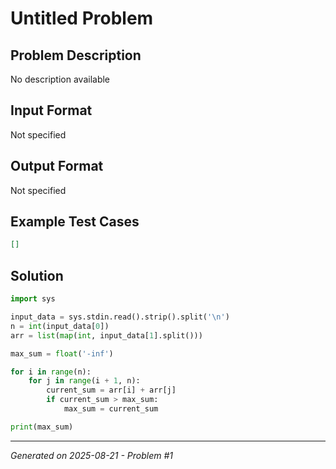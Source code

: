 # Untitled Problem

## Problem Description
No description available

## Input Format
Not specified

## Output Format
Not specified

## Example Test Cases
```json
[]
```

## Solution
```python
import sys

input_data = sys.stdin.read().strip().split('\n')
n = int(input_data[0])
arr = list(map(int, input_data[1].split()))

max_sum = float('-inf')

for i in range(n):
    for j in range(i + 1, n):
        current_sum = arr[i] + arr[j]
        if current_sum > max_sum:
            max_sum = current_sum

print(max_sum)
```

---
*Generated on 2025-08-21 - Problem #1*
